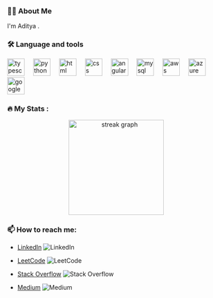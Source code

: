 <h3 align="left">👩‍💻 About Me</h3>
<p align="left">I'm Aditya .<br></p>
<h3 align="left">🛠 Language and tools</h3>
<div align="left">
<img src="https://cdn.jsdelivr.net/gh/devicons/devicon/icons/typescript/typescript-original.svg" height="40" alt="typescript logo" />
<img width="12" />
<img src="https://cdn.jsdelivr.net/gh/devicons/devicon/icons/python/python-original.svg" height="40" alt="python logo" />
<img width="12" />
<img src="https://cdn.jsdelivr.net/gh/devicons/devicon/icons/html5/html5-original.svg" height="40" alt="html logo" />
<img width="12" />
<img src="https://cdn.jsdelivr.net/gh/devicons/devicon/icons/css3/css3-original.svg" height="40" alt="css logo" />
<img width="12" />
<img src="https://cdn.jsdelivr.net/gh/devicons/devicon/icons/angular/angular-original.svg" height="40" alt="angular logo" />
<img width="12" />
<img src="https://cdn.jsdelivr.net/gh/devicons/devicon/icons/mysql/mysql-original.svg" height="40" alt="mysql logo" />
<img width="12" />
<img src="https://cdn.jsdelivr.net/gh/devicons/devicon/icons/amazonwebservices/amazonwebservices-original.svg" height="40" alt="aws logo" />
<img width="12" />
<img src="https://cdn.jsdelivr.net/gh/devicons/devicon/icons/azure/azure-original.svg" height="40" alt="azure logo" />
<img width="12" />
<img src="https://cdn.jsdelivr.net/gh/devicons/devicon/icons/googlecloud/googlecloud-original.svg" height="40" alt="google cloud logo" />
</div>
<h3 align="left">🔥 My Stats :</h3>
<div align="center">
<img src="https://streak-stats.demolab.com?user=adityasood11&locale=en&mode=daily&theme=dark&hide_border=false&border_radius=5&order=3" height="220" alt="streak graph" />
</div>
<h3 align="left">📫 How to reach me:</h3>
<p align="left">

- [LinkedIn](https://linkedin.com/in/adityasood11) ![LinkedIn](https://img.shields.io/badge/-LinkedIn-0077B5?style=flat-square&logo=LinkedIn&logoColor=white)

- [LeetCode](https://leetcode.com/adityasood11) ![LeetCode](https://img.shields.io/badge/-LeetCode-FFA116?style=flat-square&logo=LeetCode&logoColor=black)

- [Stack Overflow](https://stackoverflow.com/users/9594505/aditya-sood) ![Stack Overflow](https://img.shields.io/badge/-Stack%20Overflow-FE7A16?style=flat-square&logo=Stack%20Overflow&logoColor=white)

- [Medium](https://medium.com/@adityasood_97820) ![Medium](https://img.shields.io/badge/-Medium-00AB6C?style=flat-square&logo=Medium&logoColor=white)
</p>
 
